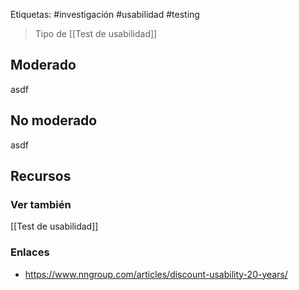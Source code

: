 Etiquetas: #investigación #usabilidad #testing 

>Tipo de [[Test de usabilidad]]

## Moderado
asdf

## No moderado
asdf

## Recursos
### Ver también
[[Test de usabilidad]]

### Enlaces
- https://www.nngroup.com/articles/discount-usability-20-years/
